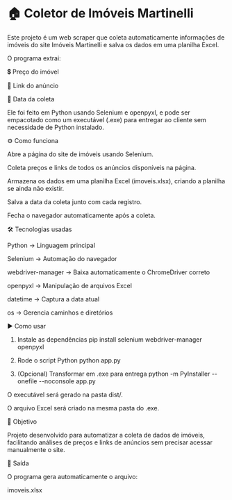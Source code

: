 # 🏠 Coletor de Imóveis Martinelli

Este projeto é um web scraper que coleta automaticamente informações de imóveis do site Imóveis Martinelli
 e salva os dados em uma planilha Excel.

O programa extrai:

💲 Preço do imóvel

🔗 Link do anúncio

📅 Data da coleta

Ele foi feito em Python usando Selenium e openpyxl, e pode ser empacotado como um executável (.exe) para entregar ao cliente sem necessidade de Python instalado.

⚙️ Como funciona

Abre a página do site de imóveis usando Selenium.

Coleta preços e links de todos os anúncios disponíveis na página.

Armazena os dados em uma planilha Excel (imoveis.xlsx), criando a planilha se ainda não existir.

Salva a data da coleta junto com cada registro.

Fecha o navegador automaticamente após a coleta.

🛠 Tecnologias usadas

Python
 → Linguagem principal

Selenium
 → Automação do navegador

webdriver-manager
 → Baixa automaticamente o ChromeDriver correto

openpyxl
 → Manipulação de arquivos Excel

datetime
 → Captura a data atual

os
 → Gerencia caminhos e diretórios

 ▶️ Como usar
1. Instale as dependências
pip install selenium webdriver-manager openpyxl

2. Rode o script Python
python app.py

3. (Opcional) Transformar em .exe para entrega
python -m PyInstaller --onefile --noconsole app.py


O executável será gerado na pasta dist/.

O arquivo Excel será criado na mesma pasta do .exe.

🎯 Objetivo

Projeto desenvolvido para automatizar a coleta de dados de imóveis, facilitando análises de preços e links de anúncios sem precisar acessar manualmente o site.

📂 Saída

O programa gera automaticamente o arquivo:

imoveis.xlsx
